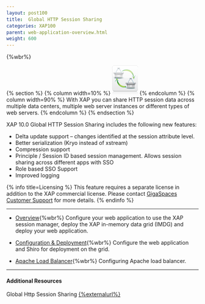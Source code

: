 ```yaml
---
layout: post100
title:  Global HTTP Session Sharing
categories: XAP100
parent: web-application-overview.html
weight: 600
---
```


{%wbr%}

{% section %}
{% column width=10% %}
![counter-logo.jpg](/attachment_files/subject/httpsession.png)
{% endcolumn %}
{% column width=90% %}
With XAP you can share HTTP session data across multiple data centers, multiple web server instances or different types of web servers.
{% endcolumn %}
{% endsection %}


XAP 10.0 Global HTTP Session Sharing includes the following new features:

- Delta update support – changes identified at the session attribute level.
- Better serialization (Kryo instead of xstream)
- Compression support
- Principle / Session ID based session management. Allows session sharing across different apps with SSO
- Role based SSO Support
- Improved logging


{% info title=Licensing %}
This feature requires a separate license in addition to the XAP commercial license. Please contact [GigaSpaces Customer Support](http://www.gigaspaces.com/content/customer-support-services) for more details.
{% endinfo %}


<hr/>

- [Overview](./global-http-session-sharing.html){%wbr%}
Configure your web application to use the XAP session manager, deploy the XAP in-memory data grid (IMDG) and deploy your web application.

- [Configuration & Deployment](./global-http-session-sharing-configuration.html){%wbr%}
Configure the web application and Shiro for deployment on the grid.

- [Apache Load Balancer](./global-http-session-sharing-load-balancer.html){%wbr%}
Configuring Apache load balancer.


<hr/>

#### Additional Resources

Global Http Session Sharing [{%externalurl%}](http://www.slideboom.com/presentations/631622/Global-Http-Session-Sharing-V2)

